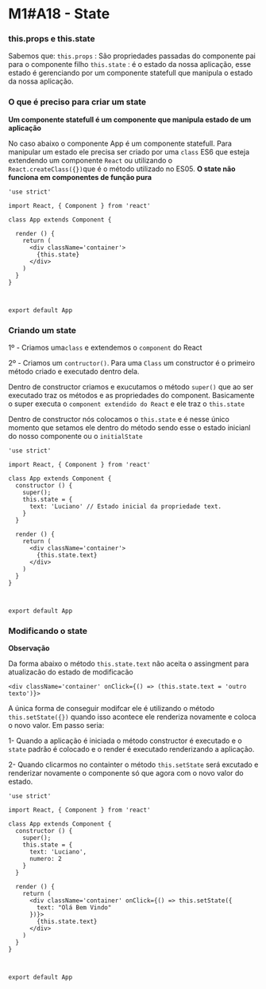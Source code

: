# M1#A18 - State


### this.props e this.state

Sabemos que:
`this.props` : São propriedades passadas do componente pai para o componente filho
`this.state` : é o estado da nossa aplicação, esse estado é gerenciando por um componente statefull que manipula o estado da nossa aplicação.

### O que é preciso para criar um state

**Um componente statefull é um componente que manipula estado de um aplicação**

No caso abaixo o componente App é um componente statefull. Para manipular um estado ele precisa ser criado por uma `class` ES6 que esteja extendendo um componente `React` ou utilizando o `React.createClass({})`que é o método utilizado no ES05. **O state não funciona em componentes de função pura**
```
'use strict'

import React, { Component } from 'react'

class App extends Component {

  render () {
    return (
      <div className='container'>
        {this.state}
      </div>
    )
  }
}



export default App

```

### Criando um state

1º - Criamos uma`class` e extendemos o `component` do React

2º - Criamos um `contructor()`.
Para uma `Class` um constructor é o primeiro método criado e executado dentro dela.

Dentro de constructor criamos e exucutamos o método `super()` que ao ser executado traz os métodos e as propriedades do component. Basicamente o super executa o `component extendido do React` e ele traz o `this.state`

Dentro de constructor nós colocamos o `this.state` e é nesse único momento que setamos ele dentro do método sendo esse o estado inicianl do nosso componente ou o `initialState`

```
'use strict'

import React, { Component } from 'react'

class App extends Component {
  constructor () {
    super();
    this.state = {
      text: 'Luciano' // Estado inicial da propriedade text.
    }
  }

  render () {
    return (
      <div className='container'>
        {this.state.text}
      </div>
    )
  }
}



export default App
```

### Modificando o state

**Observação**

Da forma abaixo o método `this.state.text` não aceita o assingment para atualizacão do estado de modificacão
```
<div className='container' onClick={() => (this.state.text = 'outro texto')}>
```

A única forma de conseguir modifcar ele é utilizando o método `this.setState({})` quando isso acontece ele renderiza novamente e coloca o novo valor. Em passo seria:

1- Quando a aplicação é iniciada o método constructor é executado e o `state` padrão é colocado e o render é executado renderizando a aplicação.

2- Quando clicarmos no containter o método `this.setState` será excutado e renderizar novamente o componente só que agora com o novo valor do estado.

```
'use strict'

import React, { Component } from 'react'

class App extends Component {
  constructor () {
    super();
    this.state = {
      text: 'Luciano',
      numero: 2
    }
  }

  render () {
    return (
      <div className='container' onClick={() => this.setState({
        text: "Olá Bem Vindo"
      })}>
        {this.state.text}
      </div>
    )
  }
}



export default App
```
